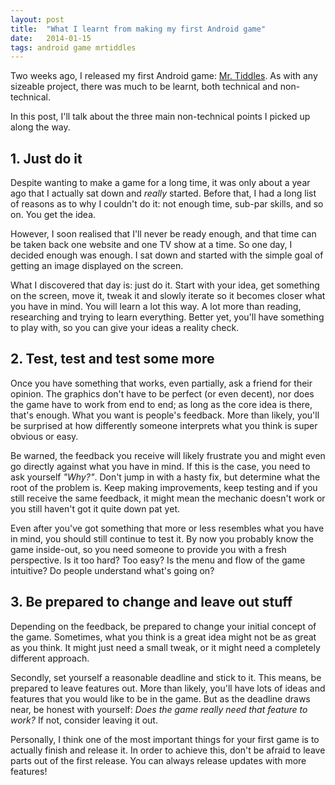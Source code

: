 ```yaml
---
layout: post
title:  "What I learnt from making my first Android game"
date:   2014-01-15
tags: android game mrtiddles
---
```


Two weeks ago, I released my first Android game: [Mr. Tiddles](https://play.google.com/store/apps/details?id=com.psychopyko.dx3.mrtiddles). As with any sizeable project, there was much to be learnt, both technical and non-technical.

In this post, I'll talk about the three main non-technical points I picked up along the way.

## 1. Just do it
Despite wanting to make a game for a long time, it was only about a year ago that I actually sat down and *really* started. Before that, I had a long list of reasons as to why I couldn't do it: not enough time, sub-par skills, and so on. You get the idea.

However, I soon realised that I'll never be ready enough, and that time can be taken back one website and one TV show at a time. So one day, I decided enough was enough. I sat down and started with the simple goal of getting an image displayed on the screen.

What I discovered that day is: just do it. Start with your idea, get something on the screen, move it, tweak it and slowly iterate so it becomes closer what you have in mind. You will learn a lot this way. A lot more than reading, researching and trying to learn everything. Better yet, you'll have something to play with, so you can give your ideas a reality check.

## 2. Test, test and test some more
Once you have something that works, even partially, ask a friend for their opinion. The graphics don't have to be perfect (or even decent), nor does the game have to work from end to end; as long as the core idea is there, that's enough. What you want is people's feedback. More than likely, you'll be surprised at how differently someone interprets what you think is super obvious or easy.

Be warned, the feedback you receive will likely frustrate you and might even go directly against what you have in mind. If this is the case, you need to ask yourself *"Why?"*. Don't jump in with a hasty fix, but determine what the root of the problem is. Keep making improvements, keep testing and if you still receive the same feedback, it might mean the mechanic doesn't work or you still haven't got it quite down pat yet.

Even after you've got something that more or less resembles what you have in mind, you should still continue to test it. By now you probably know the game inside-out, so you need someone to provide you with a fresh perspective. Is it too hard? Too easy? Is the menu and flow of the game intuitive? Do people understand what's going on?

## 3. Be prepared to change and leave out stuff
Depending on the feedback, be prepared to change your initial concept of the game. Sometimes, what you think is a great idea might not be as great as you think. It might just need a small tweak, or it might need a completely different approach.

Secondly, set yourself a reasonable deadline and stick to it. This means, be prepared to leave features out. More than likely, you'll have lots of ideas and features that you would like to be in the game. But as the deadline draws near, be honest with yourself: *Does the game really need that feature to work?* If not, consider leaving it out.

Personally, I think one of the most important things for your first game is to actually finish and release it. In order to achieve this, don't be afraid to leave parts out of the first release. You can always release updates with more features!